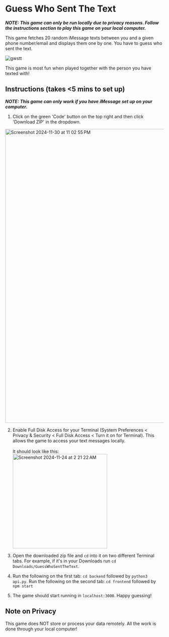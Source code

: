 # Guess Who Sent The Text
**_NOTE: This game can only be run locally due to privacy reasons. Follow the instructions section to play this game on your local computer._**

This game fetches 20 random iMessage texts between you and a given phone number/email and displays them one by one. You have to guess who sent the text.

![gwstt](https://github.com/user-attachments/assets/7cf57348-89ac-4070-943d-ab8b12805732)

This game is most fun when played together with the person you have texted with!

## Instructions (takes <5 mins to set up) ##
**_NOTE: This game can only work if you have iMessage set up on your computer._**
1. Click on the green 'Code' button on the top right and then click 'Download ZIP' in the dropdown.
<img width="934" alt="Screenshot 2024-11-30 at 11 02 55 PM" src="https://github.com/user-attachments/assets/ae8e3df6-5a29-4b09-a9a0-8214178b0612">

2. Enable Full Disk Access for your Terminal (System Preferences < Privacy & Security < Full Disk Access < Turn it on for Terminal). This allows the game to access your text messages locally. <br /><br />It should look like this:<br /> <img width="300" alt="Screenshot 2024-11-24 at 2 21 22 AM" src="https://github.com/user-attachments/assets/b1677159-c0a7-4b93-931a-66c7c9aa33b7">

3. Open the downloaded zip file and `cd` into it on two different Terminal tabs. For example, if it's in your Downloads run `cd Downloads/GuessWhoSentTheText`.

4. Run the following on the first tab: `cd backend` followed by `python3 api.py`. Run the following on the second tab: `cd frontend` followed by `npm start`

5. The game should start running in `localhost:3000`. Happy guessing!

## Note on Privacy ##
This game does NOT store or process your data remotely. All the work is done through your local computer!
